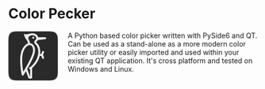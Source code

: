 # Color Pecker
<img src="colorpecker/resources/logo.png" style="float:left; margin-right:20px;" />
A Python based color picker written with PySide6 and QT. Can be used as a stand-alone as a more modern color picker utility or easily imported and used within your existing QT application. It's cross platform and tested on Windows and Linux.

